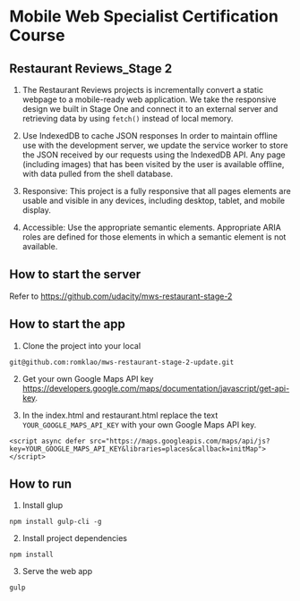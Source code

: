 # Mobile Web Specialist Certification Course

## Restaurant Reviews_Stage 2

1. The Restaurant Reviews projects is incrementally convert a static webpage to a mobile-ready web application. We take the responsive design we built in Stage One and connect it to an external server and retrieving data by using `fetch()` instead of local memory.

2. Use IndexedDB to cache JSON responses In order to maintain offline use with the development server, we update the service worker to store the JSON received by our requests using the IndexedDB API. Any page (including images) that has been visited by the user is available offline, with data pulled from the shell database.

3. Responsive: This project is a fully responsive that all pages elements are usable and visible in any devices, including desktop, tablet, and mobile display.

4. Accessible: Use the appropriate semantic elements. Appropriate ARIA roles are defined for those elements in which a semantic element is not available.

## How to start the server

Refer to https://github.com/udacity/mws-restaurant-stage-2

## How to start the app

1. Clone the project into your local

```
git@github.com:romklao/mws-restaurant-stage-2-update.git
```

2. Get your own Google Maps API key https://developers.google.com/maps/documentation/javascript/get-api-key.

3. In the index.html and restaurant.html replace the text `YOUR_GOOGLE_MAPS_API_KEY` with your own Google Maps API key.

```
<script async defer src="https://maps.googleapis.com/maps/api/js?key=YOUR_GOOGLE_MAPS_API_KEY&libraries=places&callback=initMap"></script>
```

## How to run

1. Install glup

```
npm install gulp-cli -g
```

2. Install project dependencies

```
npm install
```

3. Serve the web app

```
gulp
```






